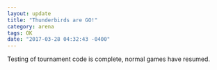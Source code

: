 ```yaml
---
layout: update
title: "Thunderbirds are GO!"
category: arena
tags: OK
date: "2017-03-28 04:32:43 -0400"
---
```


Testing of tournament code is complete, normal games have resumed.
